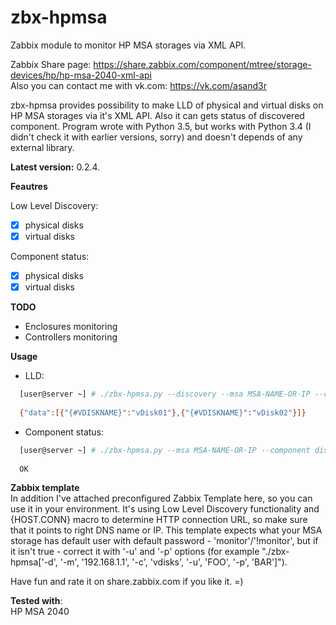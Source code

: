 # zbx-hpmsa
Zabbix module to monitor HP MSA storages via XML API.  

Zabbix Share page: https://share.zabbix.com/component/mtree/storage-devices/hp/hp-msa-2040-xml-api  
Also you can contact me with vk.com: https://vk.com/asand3r

zbx-hpmsa provides possibility to make LLD of physical and virtual disks on HP MSA storages via it's XML API. Also it can gets status of discovered component.
Program wrote with Python 3.5, but works with Python 3.4 (I didn't check it with earlier versions, sorry) and doesn't depends of any external library.

**Latest version:** 0.2.4.

**Feautres**

Low Level Discovery:
 - [x] physical disks 
 - [x] virtual disks

Component status:
 - [x] physical disks 
 - [x] virtual disks
 
 **TODO**
 - Enclosures monitoring
 - Controllers monitoring

**Usage**
  - LLD:
  ```bash
    [user@server ~] # ./zbx-hpmsa.py --discovery --msa MSA-NAME-OR-IP --component vdisks
    
    {"data":[{"{#VDISKNAME}":"vDisk01"},{"{#VDISKNAME}":"vDisk02"}]}
  ```
  - Component status:
  ```bash
    [user@server ~] # ./zbx-hpmsa.py --msa MSA-NAME-OR-IP --component disks --get 1.1
    
    OK
  ```
**Zabbix template**  
In addition I've attached preconfigured Zabbix Template here, so you can use it in your environment. It's using Low Level Discovery functionality and {HOST.CONN} macro to determine HTTP connection URL, so make sure that it points to right DNS name or IP. This template expects what your MSA storage has default user with default password - 'monitor'/'!monitor', but if it isn't true - correct it with '-u' and '-p' options (for example "./zbx-hpmsa['-d', '-m', '192.168.1.1', '-c', 'vdisks', '-u', 'FOO', '-p', 'BAR']").

Have fun and rate it on share.zabbix.com if you like it. =)

**Tested with**:  
HP MSA 2040
